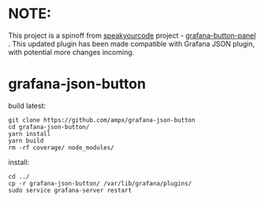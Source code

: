 # NOTE:

This project is a spinoff from [speakyourcode](https://github.com/speakyourcode/) project - [grafana-button-panel](https://github.com/speakyourcode/grafana-button-panel) . This updated plugin has been made compatible with Grafana JSON plugin, with potential more changes incoming. 

# grafana-json-button

build latest:

```shell
git clone https://github.com/ampx/grafana-json-button
cd grafana-json-button/
yarn install
yarn build
rm -rf coverage/ node_modules/
```

install:

```shell
cd ../
cp -r grafana-json-button/ /var/lib/grafana/plugins/
sudo service grafana-server restart
```
